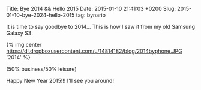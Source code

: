 Title: Bye 2014 && Hello 2015
Date: 2015-01-10 21:41:03 +0200
Slug: 2015-01-10-bye-2024-hello-2015
tag: bynario

It is time to say goodbye to 2014... This is how I saw it from my old Samsung Galaxy S3:
 
{% img center https://dl.dropboxusercontent.com/u/14814182/blog/2014byphone.JPG  '2014' %}

(50% business/50% leisure)

Happy New Year 2015!!! I'll see you around!

